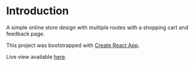 # Introduction

A simple online store design with multiple routes with a shopping cart and feedback page.  

This project was bootstrapped with [Create React App](https://github.com/facebook/create-react-app).  

Live view available [here](https://viiiofpentacles.github.io/online-store/).

